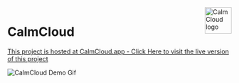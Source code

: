 <a href="https://github.com/adamvenord17/CalmCloud">
    <img src="./calmcloud_logo.png" alt="CalmCloud logo" title="CalmCloud" align="right" height="60px" />
</a>

# CalmCloud
[This project is hosted at CalmCloud.app - Click Here to visit the live version of this project](https://www.calmcloud.app/)

![CalmCloud Demo Gif](calmcloud_gif.gif)

